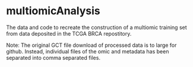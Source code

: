 # multiomicAnalysis

The data and code to recreate the construction of a multiomic training set from data deposited in the TCGA BRCA repostitory.

Note: The original GCT file download of processed data is to large for github. Instead, individual files of the omic and metadata has been separated into comma separated files.
